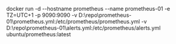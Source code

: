 docker run -d --hostname prometheus --name prometheus-01 -e TZ=UTC+1 -p 9090:9090 -v D:\repo\prometheus-01\prometheus.yml:/etc/prometheus/prometheus.yml -v D:\repo\prometheus-01\alerts.yml:/etc/prometheus/alerts.yml ubuntu/prometheus:latest 